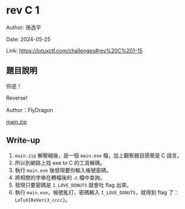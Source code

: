 # rev C 1

Author: 孫逸平

Date: 2024-05-25

Link: https://lotuxctf.com/challenges#rev%20C%201-15

## 題目說明

你逆！

Reverse!


Author：FlyDragon

[main.zip](./src/main,zip)

## Write-up

1. `main.zip` 解壓縮後，是一個 `main.exe` 檔，加上觀察題目感覺是 C 語言。
2. 所以到網路上找 exe to C 的工具解碼。
3. 執行 `main.exe` 後發現要你輸入帳號密碼。
4. 將相關的字串在轉檔後的 .c 檔中查詢。
5. 發現只要密碼是 `I_LOVE_DONUTS` 就會吐 flag 出來。
6. 執行 `main.exe`，帳號亂打，密碼輸入 `I_LOVE_DONUTS`，就得到 flag 了：`LoTuX{ReVers3_cccc}`。
